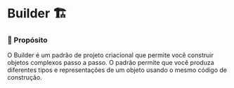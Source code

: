 # Builder :building_construction:

### :dart: Propósito

O Builder é um padrão de projeto criacional que permite você construir objetos complexos passo a passo. O padrão permite que você produza diferentes tipos e representações de um objeto usando o mesmo código de construção.